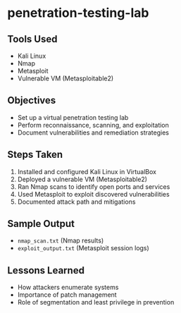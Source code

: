 # penetration-testing-lab

## Tools Used
- Kali Linux
- Nmap
- Metasploit
- Vulnerable VM (Metasploitable2)

## Objectives
- Set up a virtual penetration testing lab
- Perform reconnaissance, scanning, and exploitation
- Document vulnerabilities and remediation strategies

## Steps Taken
1. Installed and configured Kali Linux in VirtualBox
2. Deployed a vulnerable VM (Metasploitable2)
3. Ran Nmap scans to identify open ports and services
4. Used Metasploit to exploit discovered vulnerabilities
5. Documented attack path and mitigations

## Sample Output
- `nmap_scan.txt` (Nmap results)
- `exploit_output.txt` (Metasploit session logs)

## Lessons Learned
- How attackers enumerate systems
- Importance of patch management
- Role of segmentation and least privilege in prevention
